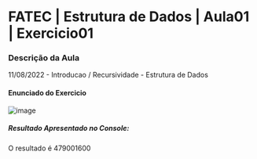 # FATEC | Estrutura de Dados | Aula01 | Exercicio01

### Descrição da Aula
11/08/2022 - Introducao / Recursividade - Estrutura de Dados

#### Enunciado do Exercicio
![image](https://user-images.githubusercontent.com/33943352/184550808-045cec80-7992-47ad-9ba6-17bd1bf8e12f.png)

##### Resultado Apresentado no Console:
O resultado é 479001600

